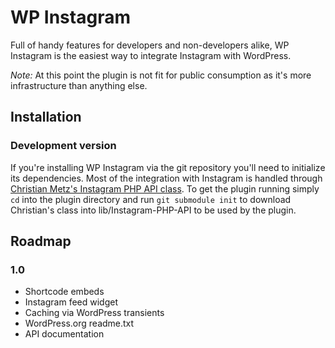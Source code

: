 # WP Instagram

Full of handy features for developers and non-developers alike, WP Instagram is the easiest way to integrate Instagram with WordPress.

*Note:* At this point the plugin is not fit for public consumption as it's more infrastructure than anything else.

## Installation

### Development version

If you're installing WP Instagram via the git repository you'll need to initialize its dependencies. Most of the integration with Instagram is handled through [Christian Metz's Instagram PHP API class](https://github.com/cosenary/Instagram-PHP-API). To get the plugin running simply `cd` into the plugin directory and run `git submodule init` to download Christian's class into lib/Instagram-PHP-API to be used by the plugin.

## Roadmap

### 1.0

* Shortcode embeds
* Instagram feed widget
* Caching via WordPress transients
* WordPress.org readme.txt
* API documentation